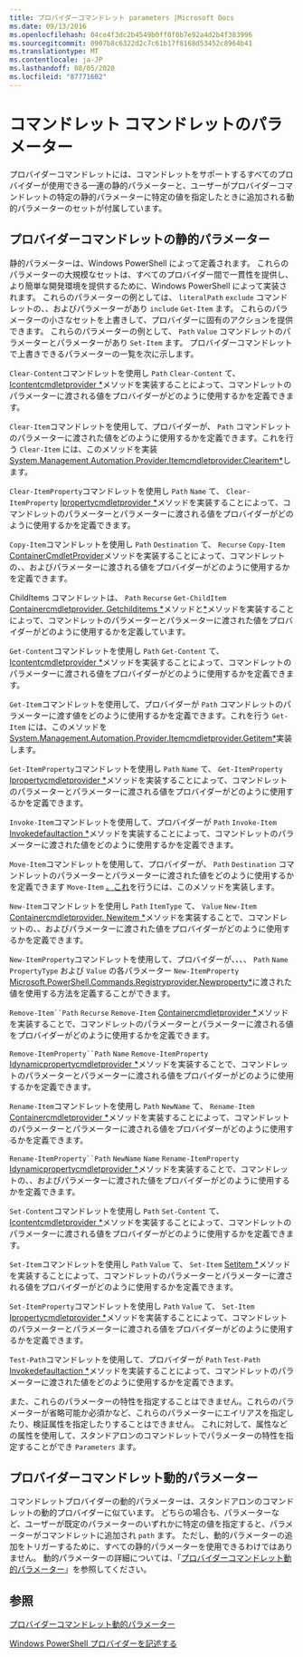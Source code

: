 ```yaml
---
title: プロバイダーコマンドレット parameters |Microsoft Docs
ms.date: 09/13/2016
ms.openlocfilehash: 04ce4f3dc2b4549b0ff0f0b7e92a4d2b4f383996
ms.sourcegitcommit: 0907b8c6322d2c7c61b17f8168d53452c8964b41
ms.translationtype: MT
ms.contentlocale: ja-JP
ms.lasthandoff: 08/05/2020
ms.locfileid: "87771602"
---
```

# <a name="provider-cmdlet-parameters"></a>コマンドレット コマンドレットのパラメーター

プロバイダーコマンドレットには、コマンドレットをサポートするすべてのプロバイダーが使用できる一連の静的パラメーターと、ユーザーがプロバイダーコマンドレットの特定の静的パラメーターに特定の値を指定したときに追加される動的パラメーターのセットが付属しています。

## <a name="provider-cmdlet-static-parameters"></a>プロバイダーコマンドレットの静的パラメーター

静的パラメーターは、Windows PowerShell によって定義されます。 これらのパラメーターの大規模なセットは、すべてのプロバイダー間で一貫性を提供し、より簡単な開発環境を提供するために、Windows PowerShell によって実装されます。 これらのパラメーターの例としては、 `literalPath` `exclude` コマンドレットの、、およびパラメーターがあり `include` `Get-Item` ます。 これらのパラメーターの小さなセットを上書きして、プロバイダーに固有のアクションを提供できます。 これらのパラメーターの例として、 `Path` `Value` コマンドレットのパラメーターとパラメーターがあり `Set-Item` ます。 プロバイダーコマンドレットで上書きできるパラメーターの一覧を次に示します。

`Clear-Content`コマンドレットを使用し `Path` `Clear-Content` て、 [Icontentcmdletprovider *](/dotnet/api/System.Management.Automation.Provider.IContentCmdletProvider.ClearContent)メソッドを実装することによって、コマンドレットのパラメーターに渡される値をプロバイダーがどのように使用するかを定義できます。

`Clear-Item`コマンドレットを使用して、プロバイダーが、 `Path` コマンドレットのパラメーターに渡された値をどのように使用するかを定義できます。これを行う `Clear-Item` には、このメソッドを実装[System.Management.Automation.Provider.Itemcmdletprovider.Clearitem*](/dotnet/api/System.Management.Automation.Provider.ItemCmdletProvider.ClearItem)します。

`Clear-ItemProperty`コマンドレットを使用し `Path` `Name` て、 `Clear-ItemProperty` [Ipropertycmdletprovider *](/dotnet/api/System.Management.Automation.Provider.IPropertyCmdletProvider.ClearProperty)メソッドを実装することによって、コマンドレットのパラメーターとパラメーターに渡される値をプロバイダーがどのように使用するかを定義できます。

`Copy-Item`コマンドレットを使用し `Path` `Destination` て、 `Recurse` `Copy-Item` [ContainerCmdletProvider](/dotnet/api/System.Management.Automation.Provider.ContainerCmdletProvider.CopyItem)メソッドを実装することによって、コマンドレットの、、およびパラメーターに渡される値をプロバイダーがどのように使用するかを定義できます。

ChildItems コマンドレットは、 `Path` `Recurse` `Get-ChildItem` [Containercmdletprovider. Getchilditems *](/dotnet/api/System.Management.Automation.Provider.ContainerCmdletProvider.GetChildItems)メソッドと[*](/dotnet/api/System.Management.Automation.Provider.ContainerCmdletProvider.GetChildNames)メソッドを実装することによって、コマンドレットのパラメーターとパラメーターに渡された値をプロバイダーがどのように使用するかを定義しています。

`Get-Content`コマンドレットを使用し `Path` `Get-Content` て、 [Icontentcmdletprovider *](/dotnet/api/System.Management.Automation.Provider.IContentCmdletProvider.GetContentReader)メソッドを実装することによって、コマンドレットのパラメーターに渡される値をプロバイダーがどのように使用するかを定義できます。

`Get-Item`コマンドレットを使用して、プロバイダーが `Path` コマンドレットのパラメーターに渡す値をどのように使用するかを定義できます。これを行う `Get-Item` には、このメソッドを[System.Management.Automation.Provider.Itemcmdletprovider.Getitem*](/dotnet/api/System.Management.Automation.Provider.ItemCmdletProvider.GetItem)実装します。

`Get-ItemProperty`コマンドレットを使用し `Path` `Name` て、 `Get-ItemProperty` [Ipropertycmdletprovider *](/dotnet/api/System.Management.Automation.Provider.IPropertyCmdletProvider.GetProperty)メソッドを実装することによって、コマンドレットのパラメーターとパラメーターに渡される値をプロバイダーがどのように使用するかを定義できます。

`Invoke-Item`コマンドレットを使用して、プロバイダーが `Path` `Invoke-Item` [Invokedefaultaction *](/dotnet/api/System.Management.Automation.Provider.ItemCmdletProvider.InvokeDefaultAction)メソッドを実装することによって、コマンドレットのパラメーターに渡された値をどのように使用するかを定義できます。

`Move-Item`コマンドレットを使用して、プロバイダーが、 `Path` `Destination` コマンドレットのパラメーターとパラメーターに渡された値をどのように使用するかを定義できます `Move-Item` [。これ](/dotnet/api/System.Management.Automation.Provider.NavigationCmdletProvider.MoveItem)を行うには、このメソッドを実装します。

`New-Item`コマンドレットを使用し `Path` `ItemType` て、 `Value` `New-Item` [Containercmdletprovider. Newitem *](/dotnet/api/System.Management.Automation.Provider.ContainerCmdletProvider.NewItem)メソッドを実装することで、コマンドレットの、、およびパラメーターに渡された値をプロバイダーがどのように使用するかを定義できます。

`New-ItemProperty`コマンドレットを使用して、プロバイダーが、、、、 `Path` `Name` `PropertyType` および `Value` の各パラメーター `New-ItemProperty` [Microsoft.PowerShell.Commands.Registryprovider.Newproperty*](/dotnet/api/Microsoft.PowerShell.Commands.RegistryProvider.NewProperty)に渡された値を使用する方法を定義することができます。

`Remove-Item``Path` `Recurse` `Remove-Item` [Containercmdletprovider *](/dotnet/api/System.Management.Automation.Provider.ContainerCmdletProvider.RemoveItem)メソッドを実装することで、コマンドレットのパラメーターとパラメーターに渡される値をプロバイダーがどのように使用するかを定義できます。

`Remove-ItemProperty``Path` `Name` `Remove-ItemProperty` [Idynamicpropertycmdletprovider *](/dotnet/api/System.Management.Automation.Provider.IDynamicPropertyCmdletProvider.RemoveProperty)メソッドを実装することで、コマンドレットのパラメーターとパラメーターに渡される値をプロバイダーがどのように使用するかを定義できます。

`Rename-Item`コマンドレットを使用し `Path` `NewName` て、 `Rename-Item` [Containercmdletprovider *](/dotnet/api/System.Management.Automation.Provider.ContainerCmdletProvider.RenameItem)メソッドを実装することによって、コマンドレットのパラメーターとパラメーターに渡される値をプロバイダーがどのように使用するかを定義できます。

`Rename-ItemProperty``Path` `NewName` `Name` `Rename-ItemProperty` [Idynamicpropertycmdletprovider *](/dotnet/api/System.Management.Automation.Provider.IDynamicPropertyCmdletProvider.RenameProperty)メソッドを実装することで、コマンドレットの、、およびパラメーターに渡された値をプロバイダーがどのように使用するかを定義できます。

`Set-Content`コマンドレットを使用し `Path` `Set-Content` て、 [Icontentcmdletprovider *](/dotnet/api/System.Management.Automation.Provider.IContentCmdletProvider.GetContentWriter)メソッドを実装することによって、コマンドレットのパラメーターに渡される値をプロバイダーがどのように使用するかを定義できます。

`Set-Item`コマンドレットを使用し `Path` `Value` て、 `Set-Item` [Setitem *](/dotnet/api/System.Management.Automation.Provider.ItemCmdletProvider.SetItem)メソッドを実装することによって、コマンドレットのパラメーターとパラメーターに渡される値をプロバイダーがどのように使用するかを定義できます。

`Set-ItemProperty`コマンドレットを使用し `Path` `Value` て、 `Set-Item` [Ipropertycmdletprovider *](/dotnet/api/System.Management.Automation.Provider.IPropertyCmdletProvider.SetProperty)メソッドを実装することによって、コマンドレットのパラメーターとパラメーターに渡される値をプロバイダーがどのように使用するかを定義できます。

`Test-Path`コマンドレットを使用して、プロバイダーが `Path` `Test-Path` [Invokedefaultaction *](/dotnet/api/System.Management.Automation.Provider.ItemCmdletProvider.InvokeDefaultAction)メソッドを実装することによって、コマンドレットのパラメーターに渡された値をどのように使用するかを定義できます。

また、これらのパラメーターの特性を指定することはできません。これらのパラメーターが省略可能か必須かなど、これらのパラメーターにエイリアスを指定したり、検証属性を指定したりすることはできません。 これに対して、属性などの属性を使用して、スタンドアロンのコマンドレットでパラメーターの特性を指定することができ `Parameters` ます。

## <a name="provider-cmdlet-dynamic-parameters"></a>プロバイダーコマンドレット動的パラメーター

コマンドレットプロバイダーの動的パラメーターは、スタンドアロンのコマンドレットの動的プロバイダーに似ています。 どちらの場合も、パラメーターなど、ユーザーが既定のパラメーターのいずれかに特定の値を指定すると、パラメーターがコマンドレットに追加され `path` ます。 ただし、動的パラメーターの追加をトリガーするために、すべての静的パラメーターを使用できるわけではありません。 動的パラメーターの詳細については、「[プロバイダーコマンドレット動的パラメーター](./provider-cmdlet-dynamic-parameters.md)」を参照してください。

## <a name="see-also"></a>参照

[プロバイダーコマンドレット動的パラメーター](./provider-cmdlet-dynamic-parameters.md)

[Windows PowerShell プロバイダーを記述する](./writing-a-windows-powershell-provider.md)
